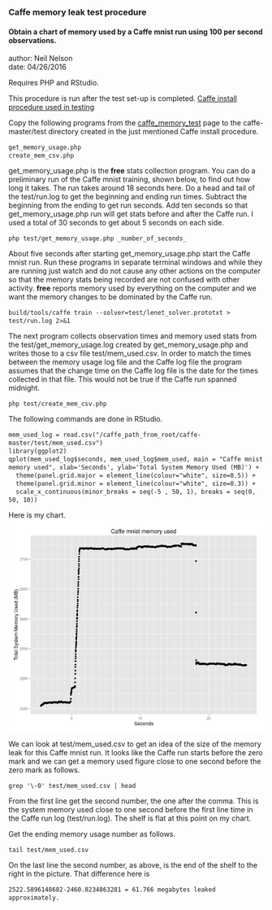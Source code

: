   
### Caffe memory leak test procedure

#### Obtain a chart of memory used by a Caffe mnist run using 100 per second observations. 
  
author: Neil Nelson  
date: 04/26/2016  

Requires PHP and RStudio.  

This procedure is run after the test set-up is completed. [Caffe install procedure used in testing](https://github.com/neilnelson/caffe_memory_test/blob/master/caffe_install.md)  

Copy the following programs from the [caffe_memory_test](https://github.com/neilnelson/caffe_memory_test) page to the caffe-master/test directory created in the just mentioned Caffe install procedure.
```
get_memory_usage.php  
create_mem_csv.php
```

get_memory_usage.php is the __free__ stats collection program. You can do a preliminary run of the Caffe mnist training, shown below, to find out how long it takes. The run takes around 18 seconds here. Do a head and tail of the test/run.log to get the beginning and ending run times. Subtract the beginning from the ending to get run seconds. Add ten seconds so that get_memory_usage.php run will get stats before and after the Caffe run. I used a total of 30 seconds to get about 5 seconds on each side. 
```
php test/get_memory_usage.php _number_of_seconds_
```

About five seconds after starting get_memory_usage.php start the Caffe mnist run. Run these programs in separate terminal windows and while they are running just watch and do not cause any other actions on the computer so that the memory stats being recorded are not confused with other activity. __free__ reports memory used by everything on the computer and we want the memory changes to be dominated by the Caffe run.
```
build/tools/caffe train --solver=test/lenet_solver.prototxt > test/run.log 2>&1
```
The next program collects observation times and memory used stats from the test/get_memory_usage.log created by get_memory_usage.php and writes those to a csv file test/mem_used.csv. In order to match the times between the memory usage log file and the Caffe log file the program assumes that the change time on the Caffe log file is the date for the times collected in that file. This would not be true if the Caffe run spanned midnight.
```
php test/create_mem_csv.php
```
The following commands are done in RStudio.
```
mem_used_log = read.csv("/caffe_path_from_root/caffe-master/test/mem_used.csv")
library(ggplot2)
qplot(mem_used_log$seconds, mem_used_log$mem_used, main = "Caffe mnist memory used", xlab='Seconds', ylab='Total System Memory Used (MB)') +
  theme(panel.grid.major = element_line(colour="white", size=0.5)) +
  theme(panel.grid.minor = element_line(colour="white", size=0.3)) +
  scale_x_continuous(minor_breaks = seq(-5 , 50, 1), breaks = seq(0, 50, 10))
```
Here is my chart.  
![memory usage graph](usage_100.png)

We can look at test/mem_used.csv to get an idea of the size of the memory leak for this Caffe mnist run. It looks like the Caffe run starts before the zero mark and we can get a memory used figure close to one second before the zero mark as follows.
```
grep '\-0' test/mem_used.csv | head
```
From the first line get the second number, the one after the comma. This is the system memory used close to one second before the first line time in the Caffe run log (test/run.log). The shelf is flat at this point on my chart.

Get the ending memory usage number as follows.
```
tail test/mem_used.csv
```
On the last line the second number, as above, is the end of the shelf to the right in the picture. That difference here is
```
2522.5896148682-2460.8234863281 = 61.766 megabytes leaked approximately.
```

